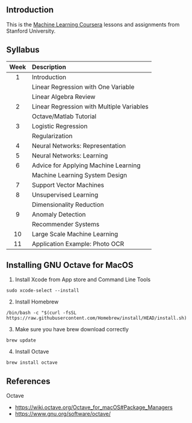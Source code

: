 ## Introduction
This is the [Machine Learning Coursera](https://www.coursera.org/learn/machine-learning) lessons and assignments from Stanford University.

## Syllabus
| Week | Description |
| :---: | :--- |
| 1 | Introduction |
|  | Linear Regression with One Variable |
|  | Linear Algebra Review |
| 2 | Linear Regression with Multiple Variables |
|  |  Octave/Matlab Tutorial |
| 3 | Logistic Regression |
|  | Regularization |
| 4 | Neural Networks: Representation |
| 5 | Neural Networks: Learning |
| 6 | Advice for Applying Machine Learning |
|  | Machine Learning System Design |
| 7 | Support Vector Machines |
| 8 | Unsupervised Learning |
|  | Dimensionality Reduction |
| 9 | Anomaly Detection |
|  | Recommender Systems |
| 10 | Large Scale Machine Learning |
| 11 | Application Example: Photo OCR |

## Installing GNU Octave for MacOS
1. Install Xcode from App store and Command Line Tools 

```sudo xcode-select --install```

2. Install Homebrew 

```/bin/bash -c "$(curl -fsSL https://raw.githubusercontent.com/Homebrew/install/HEAD/install.sh)``` 

3. Make sure you have brew download correctly

```brew update```

4. Install Octave

```brew install octave```





## References
Octave 
- https://wiki.octave.org/Octave_for_macOS#Package_Managers
- https://www.gnu.org/software/octave/






